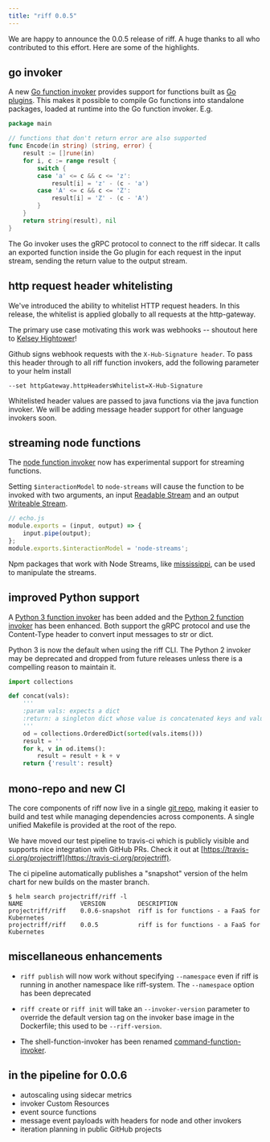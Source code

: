 ```yaml
---
title: "riff 0.0.5"
---
```


We are happy to announce the 0.0.5 release of riff. A huge thanks to all
who contributed to this effort. Here are some of the highlights.

## go invoker
A new [Go function invoker](https://github.com/projectriff/go-function-invoker) provides support for functions built as [Go plugins](https://golang.org/pkg/plugin/). This makes it possible to compile Go functions into standalone packages, loaded at runtime into the Go function invoker. E.g.

```go
package main

// functions that don't return error are also supported
func Encode(in string) (string, error) { 
	result := []rune(in)
	for i, c := range result {
		switch {
		case 'a' <= c && c <= 'z':
			result[i] = 'z' - (c - 'a')
		case 'A' <= c && c <= 'Z':
			result[i] = 'Z' - (c - 'A')
		}
	}
	return string(result), nil
}
```

The Go invoker uses the gRPC protocol to connect to the riff sidecar. It calls an exported function inside the Go plugin for each request in the input stream, sending the return value to the output stream.

## http request header whitelisting
We've introduced the ability to whitelist HTTP request headers. In this release, the whitelist is applied globally to all requests at the http-gateway.

The primary use case motivating this work was webhooks -- shoutout here to [Kelsey Hightower](https://youtu.be/MLq_CWqQauA?t=4918)!

Github signs webhook requests with the `X-Hub-Signature header`. To pass this header through to all riff function invokers, add the following parameter to your helm install

```
--set httpGateway.httpHeadersWhitelist=X-Hub-Signature
```

Whitelisted header values are passed to java functions via the java function invoker. We will be adding message header support for other language invokers soon.

## streaming node functions
The [node function invoker](https://github.com/projectriff/node-function-invoker) now has experimental support for streaming functions. 

Setting `$interactionModel` to `node-streams` will cause the function to be invoked with two arguments, an input [Readable Stream](https://nodejs.org/dist/latest-v8.x/docs/api/stream.html#stream_class_stream_readable) and an output [Writeable Stream](https://nodejs.org/dist/latest-v8.x/docs/api/stream.html#stream_class_stream_writable).

```js
// echo.js
module.exports = (input, output) => {
    input.pipe(output);
};
module.exports.$interactionModel = 'node-streams';
```
Npm packages that work with Node Streams, like [mississippi](https://github.com/maxogden/mississippi), can be used to manipulate the streams.

## improved Python support
A [Python 3 function invoker](https://github.com/projectriff/python3-function-invoker) has been added and the [Python 2 function invoker]() has been enhanced. Both support the gRPC protocol and use the Content-Type header to convert input messages to str or dict. 

Python 3 is now the default when using the riff CLI. The Python 2 invoker may be deprecated and dropped from future releases unless there is a compelling reason to maintain it. 

```python
import collections

def concat(vals):
    '''
    :param vals: expects a dict
    :return: a singleton dict whose value is concatenated keys and values
    '''
    od = collections.OrderedDict(sorted(vals.items()))
    result = ''
    for k, v in od.items():
        result = result + k + v
    return {'result': result}
```

## mono-repo and new CI
The core components of riff now live in a single [git repo](https://github.com/projectriff/riff), making it easier to build and test while managing dependencies across components. A single unified Makefile is provided at the root of the repo.

We have moved our test pipeline to travis-ci which is publicly visible and supports nice integration with GitHub PRs. Check it out at [https://travis-ci.org/projectriff](https://travis-ci.org/projectriff). 

The ci pipeline automatically publishes a "snapshot" version of the helm chart for new builds on the master branch.

```
$ helm search projectriff/riff -l 
NAME            	VERSION       	DESCRIPTION                                  
projectriff/riff	0.0.6-snapshot	riff is for functions - a FaaS for Kubernetes
projectriff/riff	0.0.5         	riff is for functions - a FaaS for Kubernetes
```

## miscellaneous enhancements

- `riff publish` will now work without specifying `--namespace` even if riff is running in another namespace like riff-system. The `--namespace` option has been deprecated

- `riff create` or `riff init` will take an `--invoker-version` parameter to override the default version tag on the invoker base image in the Dockerfile; this used to be `--riff-version`.

- The shell-function-invoker has been renamed [command-function-invoker](https://github.com/projectriff/command-function-invoker).

## in the pipeline for 0.0.6
- autoscaling using sidecar metrics
- invoker Custom Resources
- event source functions
- message event payloads with headers for node and other invokers
- iteration planning in public GitHub projects
